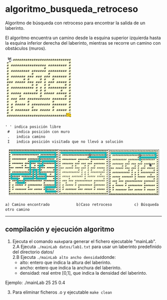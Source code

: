 # algoritmo_busqueda_retroceso

Algoritmo de búsqueda con retroceso para encontrar la salida de un laberinto.  
  
  
El algoritmo encuentra un camino desde la esquina superior izquierda hasta la esquina inferior
derecha del laberinto, mientras se recorre un camino con obstáculos (muros).

![Image](imagenes/lab1.png) 
~~~
' ' indica posición libre
 #   indica posición con muro
 .   indica camino
 I   indica posición visitada que no llevó a solución
~~~
![Image](imagenes/lab2.png) 
~~~
a) Camino encontrado            b)Caso retroceso          c) Búsqueda otro camino
~~~
---
## compilación y ejecución algoritmo  
1. Ejecuta el comando `make`para generar el fichero ejecutable "mainLab".  
2.A Ejecuta `./mainLab datos/lab1.txt` para usar un laberinto predefinido del directorio datos/  
2.B Ejecuta `./mainLab alto ancho densidad`donde:  
      * alto: entero que indica la altura del laberinto.  
      * ancho: entero que indica la anchura del laberinto.  
      * densidad: real entre [0,1], que indica la densidad del laberinto.  
   
 Ejemplo: ./mainLab 25 25 0.4  
   
 3. Para eliminar ficheros .o y ejecutable `make clean`
